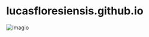lucasfloresiensis.github.io
===========================
![imagio](http://www.powerpos.com/cfa/images/0032full.jpg)
